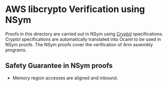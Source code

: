 # AWS libcrypto Verification using NSym
Proofs in this directory are carried out in NSym using [Cryptol](https://cryptol.net/) specifications. Cryptol specifications are automatically translated into Ocaml to be used in NSym proofs. The NSym proofs cover the verification of Arm assembly programs.

## Safety Guarantee in NSym proofs

* Memory region accesses are aligned and inbound.
